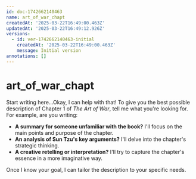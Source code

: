 ```yaml
---
id: doc-1742662140463
name: art_of_war_chapt
createdAt: '2025-03-22T16:49:00.463Z'
updatedAt: '2025-03-22T16:49:12.926Z'
versions:
  - id: ver-1742662140463-initial
    createdAt: '2025-03-22T16:49:00.463Z'
    message: Initial version
annotations: []
---
```

# art_of_war_chapt

Start writing here...Okay, I can help with that! To give you the best possible description of Chapter 1 of *The Art of War*, tell me what you're looking for. For example, are you writing:

*   **A summary for someone unfamiliar with the book?** I'll focus on the main points and purpose of the chapter.
*   **An analysis of Sun Tzu's key arguments?** I'll delve into the chapter's strategic thinking.
*   **A creative retelling or interpretation?** I'll try to capture the chapter's essence in a more imaginative way.

Once I know your goal, I can tailor the description to your specific needs.

